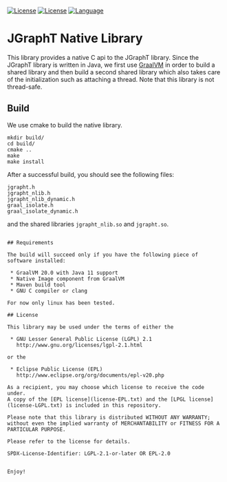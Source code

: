 
[![License](https://img.shields.io/badge/license-LGPL%202.1-blue.svg)](http://www.gnu.org/licenses/lgpl-2.1.html)
[![License](https://img.shields.io/badge/license-EPL%202.0-blue.svg)](http://www.eclipse.org/legal/epl-2.0)
[![Language](http://img.shields.io/badge/language-java-brightgreen.svg)](https://www.java.com/)

# JGraphT Native Library

This library provides a native C api to the JGraphT library. Since the JGraphT library is written in Java, we first 
use [GraalVM](https://www.graalvm.org/) in order to build a shared library and then build a second shared library
which also takes care of the initialization such as attaching a thread. Note that this library is not thread-safe.

## Build

We use cmake to build the native library. 

```
mkdir build/
cd build/
cmake ..
make
make install
```

After a successful build, you should see the following files: 

```
jgrapht.h
jgrapht_nlib.h
jgrapht_nlib_dynamic.h
graal_isolate.h
graal_isolate_dynamic.h
```

and the shared libraries `jgrapht_nlib.so` and `jgrapht.so`.
```

## Requirements 

The build will succeed only if you have the following piece of software installed:

 * GraalVM 20.0 with Java 11 support
 * Native Image component from GraalVM
 * Maven build tool
 * GNU C compiler or clang

For now only linux has been tested.

## License

This library may be used under the terms of either the

 * GNU Lesser General Public License (LGPL) 2.1
   http://www.gnu.org/licenses/lgpl-2.1.html

or the

 * Eclipse Public License (EPL)
   http://www.eclipse.org/org/documents/epl-v20.php

As a recipient, you may choose which license to receive the code under.
A copy of the [EPL license](license-EPL.txt) and the [LPGL license](license-LGPL.txt) is included in this repository.

Please note that this library is distributed WITHOUT ANY WARRANTY; without even the implied warranty of MERCHANTABILITY or FITNESS FOR A PARTICULAR PURPOSE.

Please refer to the license for details.

SPDX-License-Identifier: LGPL-2.1-or-later OR EPL-2.0


Enjoy!
